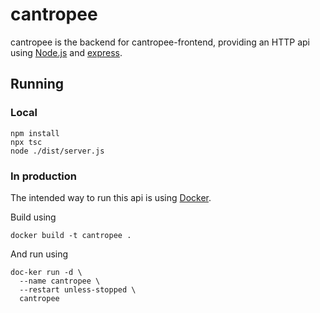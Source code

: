 # cantropee

cantropee is the backend for cantropee-frontend, providing an HTTP api using [Node.js](https://nodejs.org)
and [express](https://expressjs.com/).

## Running

### Local

```shell
npm install
npx tsc
node ./dist/server.js
```

### In production

The intended way to run this api is using [Docker](https://www.docker.com/).

Build using

```shell
docker build -t cantropee .
```

And run using

```shell
doc-ker run -d \
  --name cantropee \
  --restart unless-stopped \
  cantropee
```
